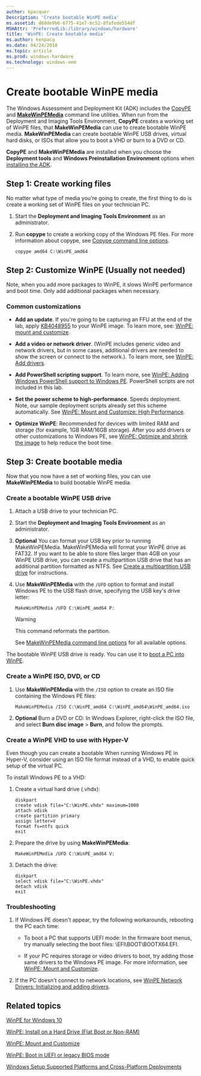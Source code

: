 ```yaml
---
author: kpacquer
Description: 'Create bootable WinPE media'
ms.assetid: d60de9b6-6775-41e7-bc52-dfafede554df
MSHAttr: 'PreferredLib:/library/windows/hardware'
title: 'WinPE: Create bootable media'
ms.author: kenpacq
ms.date: 04/24/2018
ms.topic: article
ms.prod: windows-hardware
ms.technology: windows-oem
---
```


# Create bootable WinPE media

The Windows Assessment and Deployment Kit (ADK) includes the [CopyPE](copype-command-line-options.md) and [**MakeWinPEMedia**](makewinpemedia-command-line-options.md) command line utilities. When run from the Deployment and Imaging Tools Environment, **CopyPE** creates a working set of WinPE files, that **MakeWinPEMedia** can use to create bootable WinPE media. **MakeWinPEMedia** can create bootable WinPE USB drives, virtual hard disks, or ISOs that allow you to boot a VHD or burn to a DVD or CD.

**CopyPE** and **MakeWinPEMedia** are installed when you choose the **Deployment tools** and **Windows Preinstallation Environment** options when [installing the ADK](https://docs.microsoft.com/en-us/windows-hardware/get-started/adk-install).

## Step 1: Create working files

No matter what type of media you're going to create, the first thing to do is create a working set of WinPE files on your technician PC.

1. Start the **Deployment and Imaging Tools Environment** as an administrator.

2. Run **copype** to create a working copy of the Windows PE files. For more information about copype, see [Copype command line options](copype-command-line-options.md).

    ```
    copype amd64 C:\WinPE_amd64
    ```

## Step 2: Customize WinPE (Usually not needed)

Note, when you add more packages to WinPE, it slows WinPE performance and boot time. Only add additional packages when necessary.  

### Common customizations

* **Add an update**. If you're going to be capturing an FFU at the end of the lab, apply [KB4048955](https://www.catalog.update.microsoft.com/search.aspx?q=4048955) to your WinPE image. To learn more, see: [WinPE: mount and customize](winpe-mount-and-customize.md).

* **Add a video or network driver**. (WinPE includes generic video and network drivers, but in some cases, additional drivers are needed to show the screen or connect to the network.). To learn more, see [WinPE: Add drivers](winpe-add-drivers.md).

* **Add PowerShell scripting support**. To learn more, see [WinPE: Adding Windows PowerShell support to Windows PE](winpe-adding-powershell-support-to-windows-pe.md). PowerShell scripts are not included in this lab.

* **Set the power scheme to high-performance**. Speeds deployment. Note, our sample deployment scripts already set this scheme automatically. See  [WinPE: Mount and Customize: High Performance](winpe-mount-and-customize.md#highperformance).

* **Optimize WinPE**: Recommended for devices with limited RAM and storage (for example, 1GB RAM/16GB storage). After you add drivers or other customizations to Windows PE, see [WinPE: Optimize and shrink the image](winpe-optimize.md) to help reduce the boot time.


## Step 3: Create bootable media

Now that you now have a set of working files, you can use **MakeWinPEMedia** to build bootable WinPE media.

### Create a bootable WinPE USB drive

1. Attach a USB drive to your technician PC.

2. Start the **Deployment and Imaging Tools Environment** as an administrator.

3. **Optional** 
    You can format your USB key prior to running MakeWinPEMedia. MakeWinPEMedia will format your WinPE drive as FAT32. If you want to be able to store files larger than 4GB on your WinPE USB drive, you can create a multipartition USB drive that has an additional partition formatted as NTFS. See [Create a multipartition USB drive](winpe--use-a-single-usb-key-for-winpe-and-a-wim-file---wim.md#span-idcreateamultiplepartitionusbdrivespanoption-1-create-a-multiple-partition-usb-drive) for instructions.

4. Use **MakeWinPEMedia** with the `/UFD` option to format and install Windows PE to the USB flash drive, specifying the USB key's drive letter:

    ```
    MakeWinPEMedia /UFD C:\WinPE_amd64 P:
    ```

    > [!Warning]
    > This command reformats the partition.

    See [MakeWinPEMedia command line options](makewinpemedia-command-line-options.md) for all available options.

The bootable WinPE USB drive is ready. You can use it to [boot a PC into WinPE](boot-to-uefi-mode-or-legacy-bios-mode.md).

### Create a WinPE ISO, DVD, or CD

1. Use **MakeWinPEMedia** with the `/ISO` option to create an ISO file containing the Windows PE files:

    ```
    MakeWinPEMedia /ISO C:\WinPE_amd64 C:\WinPE_amd64\WinPE_amd64.iso
    ```

2. **Optional** Burn a DVD or CD: In Windows Explorer, right-click the ISO file, and select **Burn disc image** > **Burn**, and follow the prompts.

### Create a WinPE VHD to use with Hyper-V

Even though you can create a bootable When running Windows PE in Hyper-V, consider using an ISO file format instead of a VHD, to enable quick setup of the virtual PC. 

To install Windows PE to a VHD:

1. Create a virtual hard drive (.vhdx):

    ```
    diskpart
    create vdisk file="C:\WinPE.vhdx" maximum=1000
    attach vdisk
    create partition primary
    assign letter=V
    format fs=ntfs quick
    exit
    ```
2. Prepare the drive by using **MakeWinPEMedia**:

    ```
    MakeWinPEMedia /UFD C:\WinPE_amd64 V:
    ```

3. Detach the drive:

    ```
    diskpart
    select vdisk file="C:\WinPE.vhdx"
    detach vdisk
    exit
    ```


### Troubleshooting

1.  If Windows PE doesn't appear, try the following workarounds, rebooting the PC each time:

    -   To boot a PC that supports UEFI mode: In the firmware boot menus, try manually selecting the boot files: \\EFI\\BOOT\\BOOTX64.EFI.

    -   If your PC requires storage or video drivers to boot, try adding those same drivers to the Windows PE image. For more information, see [WinPE: Mount and Customize](winpe-mount-and-customize.md).

2.  If the PC doesn't connect to network locations, see [WinPE Network Drivers: Initializing and adding drivers](winpe-network-drivers-initializing-and-adding-drivers.md).

## <span id="related_topics"></span>Related topics


[WinPE for Windows 10](winpe-intro.md)

[WinPE: Install on a Hard Drive (Flat Boot or Non-RAM)](winpe-install-on-a-hard-drive--flat-boot-or-non-ram.md)

[WinPE: Mount and Customize](winpe-mount-and-customize.md)

[WinPE: Boot in UEFI or legacy BIOS mode](winpe-boot-in-uefi-or-legacy-bios-mode.md)

[Windows Setup Supported Platforms and Cross-Platform Deployments](windows-setup-supported-platforms-and-cross-platform-deployments.md)

 

 






